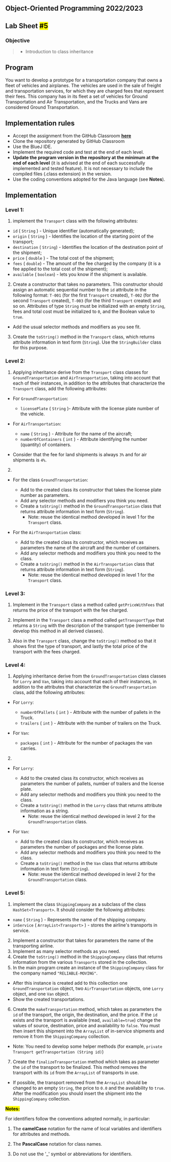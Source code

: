 ## Object-Oriented Programming 2022/2023

## Lab Sheet <mark>#5</mark>

### Objective

> - Introduction to class inheritance

## Program

You want to develop a prototype for a transportation company that owns a fleet of vehicles and airplanes. The vehicles are used in the sale of freight and transportation services, for which they are charged fees that represent their fees. This company has in its fleet a set of vehicles for Ground Transportation and Air Transportation, and the Trucks and Vans are considered Ground Transportation.

## Implementation rules

- Accept the assignment from the GitHub Classroom [**here**](https://classroom.github.com/a/_SCpWq_s)
- Clone the repository generated by GitHub Classroom
- Use the BlueJ IDE.
- Implement the required code and test at the end of each level.
- **Update the program version in the repository at the minimum at the end of each level** (it is advised at the end of each successfully implemented and tested feature). It is not necessary to include the compiled files (.class extension) in the version.
- Use the coding conventions adopted for the Java language (see **Notes**).

## Implementation

### Level 1:

1. implement the `Transport` class with the following attributes: 
  - `id` ( `String` ) - Unique identifier (automatically generated);
  - `origin` ( `String` ) - Identifies the location of the starting point of the transport;
  - `destination` ( `String`) - Identifies the location of the destination point of the shipment;
  - `price` ( `double` ) - The total cost of the shipment;
  - `fees` ( `double`) - The amount of the fee charged by the company (it is a fee applied to the total cost of the shipment);
  - `available` ( `boolean`) - lets you know if the shipment is available.

2. Create a constructor that takes no parameters. This constructor should assign an automatic sequential number to the `id` attribute in the following format: `T-001` (for the first `Transport` created), `T-002` (for the second `Transport` created), `T-003` (for the third `Transport` created) and so on. Attributes of type `String` must be initialized with an empty `String`, fees and total cost must be initialized to `0`, and the Boolean value to `true`.

  - Add the usual selector methods and modifiers as you see fit.

3. Create the `toString()` method in the `Transport` class, which returns attribute information in text form (`String`). Use the `StringBuilder` class for this purpose.

### Level 2:

1. Applying inheritance derive from the `Transport` class classes for `GroundTransportation` and `AirTransportation`, taking into account that each of their instances, in addition to the attributes that characterize the `Transport` class, add the following attributes:

  - For `GroundTransportation`:
    - `licensePlate` ( `String` )- Attribute with the license plate number of the vehicle.

  - For `AirTransportation`:
    - `name` ( `String` ) - Attribute for the name of the aircraft;
    - `numberOfContainers` ( `int` ) - Attribute identifying the number (quantity) of containers.

- Consider that the fee for land shipments is always `3%` and for air shipments is `4%`.

2. 
  
- For the class `GroundTransportation`:    
  - Add to the created class its constructor that takes the license plate number as parameters.
  - Add any selector methods and modifiers you think you need.
  - Create a `toString()` method in the `GroundTransportation` class that returns attribute information in text form (`String`).
    - Note: reuse the identical method developed in level 1 for the `Transport` class.

- For the `AirTransportation` class:
  - Add to the created class its constructor, which receives as parameters the name of the aircraft and the number of containers.
  - Add any selector methods and modifiers you think you need to the class.
  - Create a `toString()` method in the `AirTransportation` class that returns attribute information in text form (`String`).
    - Note: reuse the identical method developed in level 1 for the `Transport` class.


### Level 3:

1. Implement in the `Transport` class a method called `getPriceWithFees` that returns the price of the transport with the fee charged.

2. Implement in the `Transport` class a method called `getTransportType` that returns a `String` with the description of the transport type (remember to develop this method in all derived classes).

3. Also in the `Transport` class, change the `toString()` method so that it shows first the type of transport, and lastly the total price of the transport with the fees charged.

### Level 4:

1. Applying inheritance derive from the `GroundTransportation` class classes for `Lorry` and `Van`, taking into account that each of their instances, in addition to the attributes that characterize the `GroundTransportation` class, add the following attributes:

- For `Lorry`:
  - `numberOfPallets` ( `int` ) - Attribute with the number of pallets in the Truck.
  - `trailers` ( `int` ) - Attribute with the number of trailers on the Truck.

- For `Van`:
  - `packages` ( `int` ) - Attribute for the number of packages the van carries.

2. 
 
- For `Lorry`:

  - Add to the created class its constructor, which receives as parameters the number of pallets, number of trailers and the license plate.
  - Add any selector methods and modifiers you think you need to the class.
  - Create a `toString()` method in the `Lorry` class that returns attribute information as a string.
    - Note: reuse the identical method developed in level 2 for the `GroundTransportation` class.

- For `Van`:

  - Add to the created class its constructor, which receives as parameters the number of packages and the license plate.
  - Add any selector methods and modifiers you think you need to the class.
  - Create a `toString()` method in the `Van` class that returns attribute information in text form (`String`).
    - Note: reuse the identical method developed in level 2 for the `GroundTransportation` class.

### Level 5:

1. implement the class `ShippingCompany` as a subclass of the class `HashSet<Transport>`. It should consider the following attributes:

  - `name` ( `String` ) - Represents the name of the shipping company.
  - `inService` ( `ArrayList<Transport>` ) - stores the airline's transports in service.

2. Implement a constructor that takes for parameters the name of the transporting airline.
3. Implement as many selector methods as you need.
4. Create the `toString()` method in the `ShippingCompany` class that returns information from the various `Transports` stored in the collection.
5. In the main program create an instance of the `ShippingCompany` class for the company named `"RELIABLE-MOVING"`.
  - After this instance is created add to this collection one `GroundTransportation` object, two `AirTransportation` objects, one `Lorry` object, and one `Van` object.
  - Show the created transportations.
  
6. Create the `makeTransportation` method, which takes as parameters the `id` of the transport, the origin, the destination, and the price. If the `id` exists and the transport is available (read, `available=true`) change the values of source, destination, price and availability to `false`. You must then insert this shipment into the `ArrayList` of in-service shipments and remove it from the `ShippingCompany` collection.
  - Note: You need to develop some helper methods (for example, `private Transport getTransportation (String id)`)
7. Create the `finalizeTransportation` method which takes as parameter the `id` of the transport to be finalized. This method removes the transport with its `id` from the `ArrayList` of transports in use.
  - If possible, the transport removed from the `ArrayList` should be changed to an empty `String`, the price to `0.0` and the availability to `true`. After the modification you should insert the shipment into the `ShippingCompany` collection.

<mark>**Notes:**</mark>

For identifiers follow the conventions adopted normally, in particular:

1. The **camelCase** notation for the name of local variables and identifiers for attributes and methods.

2. The **PascalCase** notation for class names.

3. Do not use the '_' symbol or abbreviations for identifiers.